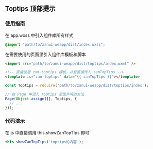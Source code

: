 ## Toptips 顶部提示

### 使用指南
在 app.wxss 中引入组件库所有样式
```css
@import "path/to/zanui-weapp/dist/index.wxss";
```

在需要使用的页面里引入组件库模板和脚本
```html
<import src="path/to/zanui-weapp/dist/toptips/index.wxml" />

<!-- 直接使用 zan-toptips 模板，并且直接传入 zanTopTips -->
<template is="zan-toptips" data="{{ zanTopTips }}"></template>
```
```js
const Toptips = require('path/to/zanui-weapp/dist/toptips/index');

// 在 Page 中混入 Toptips 里面声明的方法
Page(Object.assign({}, Toptips, {
  // ...
}));
```

### 代码演示
在 js 中直接调用 this.showZanTopTips 即可
```js
this.showZanTopTips('toptips的内容');
```
